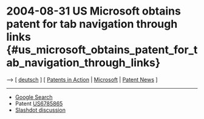 # 2004-08-31 US Microsoft obtains patent for tab navigation through links {#us_microsoft_obtains_patent_for_tab_navigation_through_links}

\--\> \[ [ deutsch](Mstab0408De "wikilink") \] \[ [ Patents in
Action](SwpikxraniEn "wikilink") \| [
Microsoft](SwpatmicrosoftEn "wikilink") \| [ Patent
News](SwpatcninoEn "wikilink") \]

------------------------------------------------------------------------

-   [Google
    Search](http://news.google.com/news?hl=en&q=Microsoft+patent&btnG=Search+News "wikilink")
-   Patent
    [US6785865](http://patft.uspto.gov/netacgi/nph-Parser?Sect1=PTO1&Sect2=HITOFF&d=PALL&p=1&u=/netahtml/srchnum.htm&r=1&f=G&l=50&s1=6,785,865.WKU.&OS=PN/6,785,865&RS=PN/6,785,865 "wikilink")
-   [Slashdot
    discussion](http://yro.slashdot.org/article.pl?sid=04/09/05/1618247&tid=155 "wikilink")
